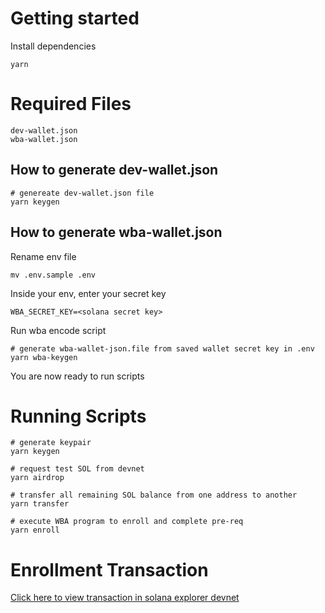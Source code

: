# Getting started
Install dependencies
```
yarn
```
# Required Files
```
dev-wallet.json
wba-wallet.json
```

## How to generate dev-wallet.json
```
# genereate dev-wallet.json file
yarn keygen
```
## How to generate wba-wallet.json
Rename env file
```
mv .env.sample .env
```
Inside your env, enter your secret key
```env
WBA_SECRET_KEY=<solana secret key>
```
Run wba encode script
```
# generate wba-wallet-json.file from saved wallet secret key in .env
yarn wba-keygen
```

You are now ready to run scripts

# Running Scripts
```
# generate keypair
yarn keygen

# request test SOL from devnet
yarn airdrop

# transfer all remaining SOL balance from one address to another
yarn transfer

# execute WBA program to enroll and complete pre-req
yarn enroll
```

# Enrollment Transaction
[Click here to view transaction in solana explorer devnet](https://explorer.solana.com/tx/5xRGZUBRjqVVu3UrCCVPM2jA6PR8d2j8UDQ6sGGzV1kTsBQQm3D28ngs5372j1ZtoQDT2rppfUDKYJQyrduB1f5j?cluster=devnet)
